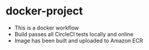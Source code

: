 # docker-project

- This is a docker workflow
- Build passes all CircleCI tests locally and online
- Image has been built and uploaded to Amazon ECR